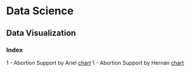 # Data Science
## Data Visualization

### Index

1 - Abortion Support by Ariel [chart](https://hernanzini.github.io/infovis/mom2021w36.html) 
1 - Abortion Support by Hernán [chart](https://hernanzini.github.io/infovis/mom2021w36_zini.html) 

